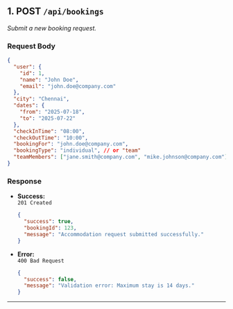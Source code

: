 

## 1. **POST `/api/bookings`**  
_Submit a new booking request._

### **Request Body**
```json
{
  "user": {
    "id": 1,
    "name": "John Doe",
    "email": "john.doe@company.com"
  },
  "city": "Chennai",
  "dates": {
    "from": "2025-07-18",
    "to": "2025-07-22"
  },
  "checkInTime": "08:00",
  "checkOutTime": "10:00",
  "bookingFor": "john.doe@company.com",
  "bookingType": "individual", // or "team"
  "teamMembers": ["jane.smith@company.com", "mike.johnson@company.com"]
}
```

### **Response**
- **Success:**  
  `201 Created`
  ```json
  {
    "success": true,
    "bookingId": 123,
    "message": "Accommodation request submitted successfully."
  }
  ```
- **Error:**  
  `400 Bad Request`
  ```json
  {
    "success": false,
    "message": "Validation error: Maximum stay is 14 days."
  }
  ```

---
